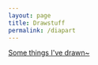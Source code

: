 ```yaml
---
layout: page
title: Drawstuff
permalink: /diapart
---
```


<a class="twitter-timeline" href="https://twitter.com/Archenoth/timelines/910964654477762560?ref_src=twsrc%5Etfw">Some things I've drawn~</a>
<script async src="https://platform.twitter.com/widgets.js" charset="utf-8"></script>